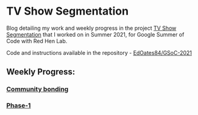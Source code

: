 # TV Show Segmentation

Blog detailing my work and weekly progress in the project <a href="https://sites.google.com/site/distributedlittleredhen/home/the-cognitive-core-research-topics-in-red-hen/the-barnyard/tv-show-segmentation">TV Show Segmentation</a> that I worked on in Summer 2021, for Google Summer of Code with Red Hen Lab.

Code and instructions available in the repository - <a href="https://github.com/EdOates84/GSoC-2021">EdOates84/GSoC-2021</a>

## Weekly Progress:

### [Community bonding](Community_Bonding/week1.md)
### [Phase-1](phase-1_update.md)

